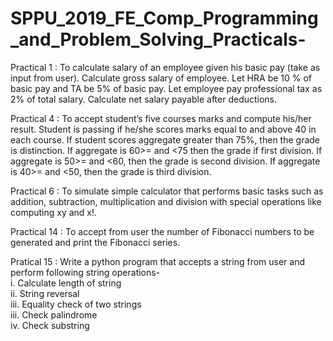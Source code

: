 # SPPU_2019_FE_Comp_Programming_and_Problem_Solving_Practicals-

Practical 1 : To calculate salary of an employee given his basic pay (take as input from user). Calculate gross salary of employee. Let HRA be 10 % of basic pay and TA be 5% of basic pay.  Let employee pay professional tax as 2% of total salary. Calculate net salary payable after deductions. 

Practical 4 : To accept student’s five courses marks and compute his/her result. Student is passing if he/she scores marks equal to and above 40 in each course. If student scores aggregate greater than 75%, then the grade is distinction. If aggregate is 60>= and <75 then the grade if first division. If aggregate is 50>= and <60, then the grade is second division. If aggregate is 40>= and <50, then the grade is third division.

Practical 6 : To simulate simple calculator that performs basic tasks such as addition, subtraction, multiplication and division with special operations like computing xy and x!. 

Practical 14 : To accept from user the number of Fibonacci numbers to be generated and print the Fibonacci series.

Pratical 15 : Write a python program that accepts a string from user and perform following string operations- 
<br>i.    Calculate length of string 
<br>ii.   String reversal 
<br>iii.  Equality check of two strings 
<br>iii.  Check palindrome 
<br>iv.   Check substring 
